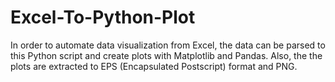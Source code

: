 # Excel-To-Python-Plot
In order to automate data visualization from Excel, the data can be parsed  to this Python script and create plots with Matplotlib and Pandas. Also, the the plots are extracted to EPS (Encapsulated Postscript) format and PNG.
